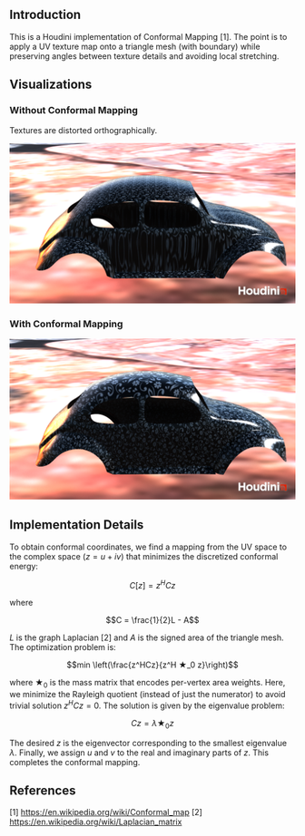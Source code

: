 ## Introduction

This is a Houdini implementation of Conformal Mapping [1]. The point is to apply a UV texture map onto a triangle mesh (with boundary) while preserving angles between texture details and avoiding local stretching.

## Visualizations

### Without Conformal Mapping

Textures are distorted orthographically. 

![alt text](/images/bettle.png)

### With Conformal Mapping

![alt text](/images/conformed_bettle.png)

## Implementation Details

To obtain conformal coordinates, we find a mapping from the UV space to the complex space ($z = u + iv$) that minimizes the discretized conformal energy:

$$ C[z] = z^HCz $$

where 

$$C = \frac{1}{2}L - A$$

$L$ is the graph Laplacian [2] and $A$ is the signed area of the triangle mesh. The optimization problem is:

$$min \left(\frac{z^HCz}{z^H ★_0 z}\right)$$

where $★_0$ is the mass matrix that encodes per-vertex area weights. Here, we minimize the Rayleigh quotient (instead of just the numerator) to avoid trivial solution $z^HCz = 0$. The solution is given by the eigenvalue problem:

$$Cz = \lambda ★_0 z$$

The desired $z$ is the eigenvector corresponding to the smallest eigenvalue $\lambda$. Finally, we assign $u$ and $v$ to the real and imaginary parts of $z$. This completes the conformal mapping.

## References

[1] https://en.wikipedia.org/wiki/Conformal_map
[2] https://en.wikipedia.org/wiki/Laplacian_matrix


